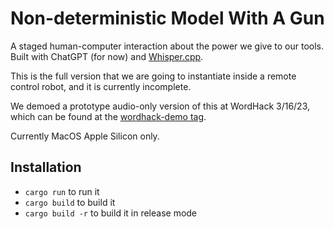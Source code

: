 # Non-deterministic Model With A Gun

A staged human-computer interaction about the power we give to our tools. Built with ChatGPT (for
now) and [Whisper.cpp](https://github.com/ggerganov/whisper.cpp).

This is the full version that we are going to instantiate inside a remote control robot, and it is
currently incomplete.

We demoed a prototype audio-only version of this at WordHack 3/16/23, which can be found at the [wordhack-demo tag](https://github.com/alexpetros/nondeterministic-model-with-a-gun/releases/tag/wordhack-demo).

Currently MacOS Apple Silicon only.

## Installation
* `cargo run` to run it
* `cargo build` to build it
* `cargo build -r` to build it in release mode

